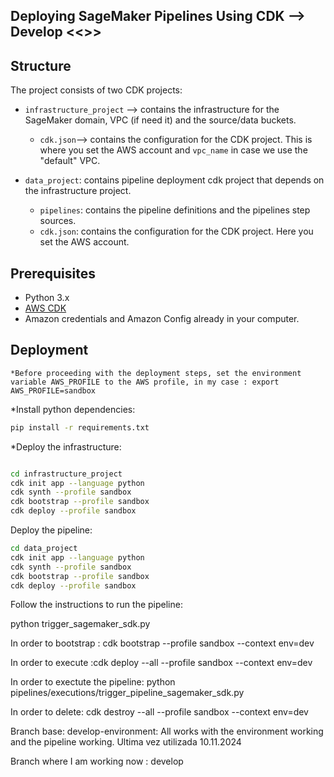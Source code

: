 ## Deploying SageMaker Pipelines Using CDK --> Develop <<>>
## Structure

The project consists of two CDK projects:

* `infrastructure_project` -->  contains the infrastructure for the SageMaker domain, VPC (if need it) and the source/data buckets.
  * `cdk.json`--> contains the configuration for the CDK project. This is where you set the AWS account and `vpc_name` in case we use the "default" VPC.

* `data_project`: contains pipeline deployment cdk project that depends on the infrastructure project.
  * `pipelines`: contains the pipeline definitions and the pipelines step sources.
  * `cdk.json`: contains the configuration for the CDK project. Here you set the AWS account.



## Prerequisites
* Python 3.x
* [AWS CDK](https://docs.aws.amazon.com/cdk/v2/guide/cli.html)
* Amazon credentials and Amazon Config already in your computer.



## Deployment

```*Before proceeding with the deployment steps, set the environment variable AWS_PROFILE to the AWS profile, in my case : export AWS_PROFILE=sandbox ```

*Install python dependencies:

```bash
pip install -r requirements.txt
```

*Deploy the infrastructure:
```bash

cd infrastructure_project
cdk init app --language python
cdk synth --profile sandbox
cdk bootstrap --profile sandbox
cdk deploy --profile sandbox
```

Deploy the pipeline:

```bash
cd data_project
cdk init app --language python
cdk synth --profile sandbox
cdk bootstrap --profile sandbox
cdk deploy --profile sandbox
```

Follow the instructions to run the pipeline:

python trigger_sagemaker_sdk.py






In order to bootstrap : cdk bootstrap  --profile sandbox --context env=dev

In order to execute :cdk deploy --all  --profile sandbox --context env=dev

In order to exectute the pipeline: python pipelines/executions/trigger_pipeline_sagemaker_sdk.py

In order to delete: cdk destroy --all  --profile sandbox --context env=dev


Branch base: develop-environment: All works with the environment working and the pipeline working. Ultima vez utilizada 10.11.2024

Branch where I am working now  : develop